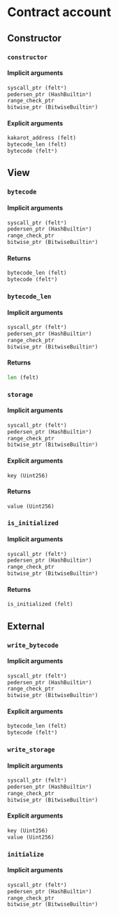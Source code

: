 



# Contract account

## Constructor

### `constructor`
  

#### Implicit arguments
  
```python  
syscall_ptr (felt*)  
pedersen_ptr (HashBuiltin*)  
range_check_ptr  
bitwise_ptr (BitwiseBuiltin*)  
```
#### Explicit arguments
  
```python  
kakarot_address (felt)  
bytecode_len (felt)  
bytecode (felt*)  
```
## View

### `bytecode`
  

#### Implicit arguments
  
```python  
syscall_ptr (felt*)  
pedersen_ptr (HashBuiltin*)  
range_check_ptr  
bitwise_ptr (BitwiseBuiltin*)  
```
#### Returns
  
```python  
bytecode_len (felt)  
bytecode (felt*)  
```
### `bytecode_len`
  

#### Implicit arguments
  
```python  
syscall_ptr (felt*)  
pedersen_ptr (HashBuiltin*)  
range_check_ptr  
bitwise_ptr (BitwiseBuiltin*)  
```
#### Returns
  
```python  
len (felt)  
```
### `storage`
  

#### Implicit arguments
  
```python  
syscall_ptr (felt*)  
pedersen_ptr (HashBuiltin*)  
range_check_ptr  
bitwise_ptr (BitwiseBuiltin*)  
```
#### Explicit arguments
  
```python  
key (Uint256)  
```
#### Returns
  
```python  
value (Uint256)  
```
### `is_initialized`
  

#### Implicit arguments
  
```python  
syscall_ptr (felt*)  
pedersen_ptr (HashBuiltin*)  
range_check_ptr  
bitwise_ptr (BitwiseBuiltin*)  
```
#### Returns
  
```python  
is_initialized (felt)  
```
## External

### `write_bytecode`
  

#### Implicit arguments
  
```python  
syscall_ptr (felt*)  
pedersen_ptr (HashBuiltin*)  
range_check_ptr  
bitwise_ptr (BitwiseBuiltin*)  
```
#### Explicit arguments
  
```python  
bytecode_len (felt)  
bytecode (felt*)  
```
### `write_storage`
  

#### Implicit arguments
  
```python  
syscall_ptr (felt*)  
pedersen_ptr (HashBuiltin*)  
range_check_ptr  
bitwise_ptr (BitwiseBuiltin*)  
```
#### Explicit arguments
  
```python  
key (Uint256)  
value (Uint256)  
```
### `initialize`
  

#### Implicit arguments
  
```python  
syscall_ptr (felt*)  
pedersen_ptr (HashBuiltin*)  
range_check_ptr  
bitwise_ptr (BitwiseBuiltin*)  
```